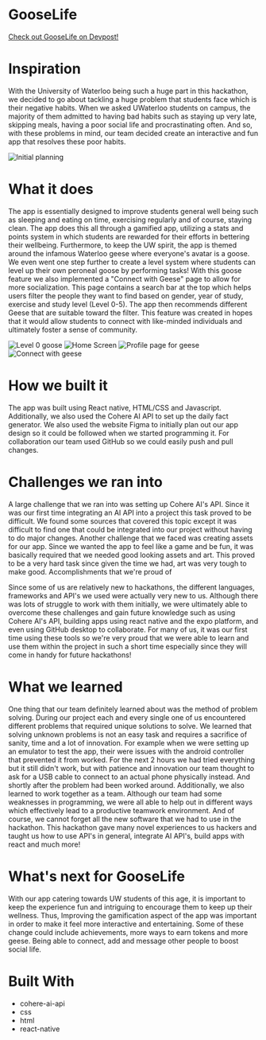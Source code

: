 # GooseLife

[Check out GooseLife on Devpost!](https://devpost.com/software/gooselife)

# Inspiration

With the University of Waterloo being such a huge part in this hackathon, we decided to go about tackling a huge problem that students face which is their negative habits. When we asked UWaterloo students on campus, the majority of them admitted to having bad habits such as staying up very late, skipping meals, having a poor social life and procrastinating often. And so, with these problems in mind, our team decided create an interactive and fun app that resolves these poor habits.

![Initial planning](https://d112y698adiu2z.cloudfront.net/photos/production/software_photos/002/505/760/datas/gallery.jpg)

# What it does

The app is essentially designed to improve students general well being such as sleeping and eating on time, exercising regularly and of course, staying clean. The app does this all through a gamified app, utilizing a stats and points system in which students are rewarded for their efforts in bettering their wellbeing. Furthermore, to keep the UW spirit, the app is themed around the infamous Waterloo geese where everyone's avatar is a goose. We even went one step further to create a level system where students can level up their own peroneal goose by performing tasks! With this goose feature we also implemented a "Connect with Geese" page to allow for more socialization. This page contains a search bar at the top which helps users filter the people they want to find based on gender, year of study, exercise and study level (Level 0-5). The app then recommends different Geese that are suitable toward the filter. This feature was created in hopes that it would allow students to connect with like-minded individuals and ultimately foster a sense of community.

![Level 0 goose](https://d112y698adiu2z.cloudfront.net/photos/production/software_photos/002/505/762/datas/gallery.jpg)
![Home Screen](https://d112y698adiu2z.cloudfront.net/photos/production/software_photos/002/505/766/datas/gallery.jpg)
![Profile page for geese](https://d112y698adiu2z.cloudfront.net/photos/production/software_photos/002/505/763/datas/gallery.jpg)
![Connect with geese](https://d112y698adiu2z.cloudfront.net/photos/production/software_photos/002/505/767/datas/gallery.jpg)

# How we built it

The app was built using React native, HTML/CSS and Javascript. Additionally, we also used the Cohere AI API to set up the daily fact generator. We also used the website Figma to initially plan out our app design so it could be followed when we started programming it. For collaboration our team used GitHub so we could easily push and pull changes.

# Challenges we ran into

A large challenge that we ran into was setting up Cohere AI's API. Since it was our first time integrating an AI API into a project this task proved to be difficult. We found some sources that covered this topic except it was difficult to find one that could be integrated into our project without having to do major changes.
Another challenge that we faced was creating assets for our app. Since we wanted the app to feel like a game and be fun, it was basically required that we needed good looking assets and art. This proved to be a very hard task since given the time we had, art was very tough to make good.
Accomplishments that we're proud of

Since some of us are relatively new to hackathons, the different languages, frameworks and API's we used were actually very new to us. Although there was lots of struggle to work with them initially, we were ultimately able to overcome these challenges and gain future knowledge such as using Cohere AI's API, building apps using react native and the expo platform, and even using GitHub desktop to collaborate. For many of us, it was our first time using these tools so we're very proud that we were able to learn and use them within the project in such a short time especially since they will come in handy for future hackathons!

# What we learned

One thing that our team definitely learned about was the method of problem solving. During our project each and every single one of us encountered different problems that required unique solutions to solve. We learned that solving unknown problems is not an easy task and requires a sacrifice of sanity, time and a lot of innovation. For example when we were setting up an emulator to test the app, their were issues with the android controller that prevented it from worked. For the next 2 hours we had tried everything but it still didn't work, but with patience and innovation our team thought to ask for a USB cable to connect to an actual phone physically instead. And shortly after the problem had been worked around. Additionally, we also learned to work together as a team. Although our team had some weaknesses in programming, we were all able to help out in different ways which effectively lead to a productive teamwork environment. And of course, we cannot forget all the new software that we had to use in the hackathon. This hackathon gave many novel experiences to us hackers and taught us how to use API's in general, integrate AI API's, build apps with react and much more!

# What's next for GooseLife

With our app catering towards UW students of this age, it is important to keep the experience fun and intriguing to encourage them to keep up their wellness. Thus, Improving the gamification aspect of the app was important in order to make it feel more interactive and entertaining. Some of these change could include achievements, more ways to earn tokens and more geese. Being able to connect, add and message other people to boost social life.

# Built With

- cohere-ai-api
- css
- html
- react-native
